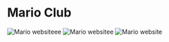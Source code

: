 # Mario Club

![Mario websiteee](https://user-images.githubusercontent.com/114533891/231010206-fc12daff-d8c7-48f2-ba5d-f86ae8a35b63.jpg)
![Mario websitee](https://user-images.githubusercontent.com/114533891/231010178-51025b24-cef8-4e0d-b176-6367267ed6c8.jpg)
![Mario website](https://user-images.githubusercontent.com/114533891/231010194-4eed0199-8f92-41d3-b6e4-e9ec80bc5434.jpg)

